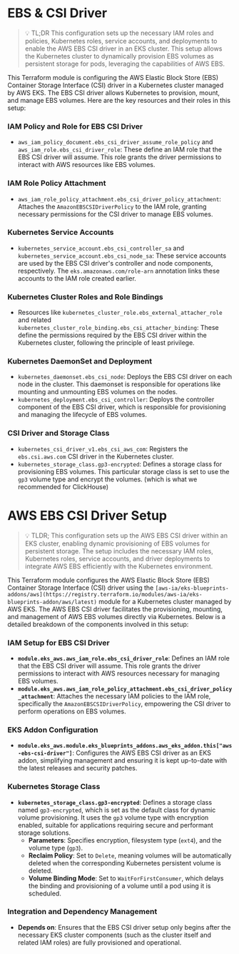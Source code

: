 # EBS & CSI Driver

> 💡 TL;DR This configuration sets up the necessary IAM roles and policies, Kubernetes roles, service accounts, and deployments to enable the AWS EBS CSI driver in an EKS cluster. This setup allows the Kubernetes cluster to dynamically provision EBS volumes as persistent storage for pods, leveraging the capabilities of AWS EBS.

This Terraform module is configuring the AWS Elastic Block Store (EBS) Container Storage Interface (CSI) driver in a Kubernetes cluster managed by AWS EKS. The EBS CSI driver allows Kubernetes to provision, mount, and manage EBS volumes. Here are the key resources and their roles in this setup:

### IAM Policy and Role for EBS CSI Driver
- `aws_iam_policy_document.ebs_csi_driver_assume_role_policy` and `aws_iam_role.ebs_csi_driver_role`: These define an IAM role that the EBS CSI driver will assume. This role grants the driver permissions to interact with AWS resources like EBS volumes.

### IAM Role Policy Attachment
- `aws_iam_role_policy_attachment.ebs_csi_driver_policy_attachment`: Attaches the `AmazonEBSCSIDriverPolicy` to the IAM role, granting necessary permissions for the CSI driver to manage EBS volumes.

### Kubernetes Service Accounts
- `kubernetes_service_account.ebs_csi_controller_sa` and `kubernetes_service_account.ebs_csi_node_sa`: These service accounts are used by the EBS CSI driver's controller and node components, respectively. The `eks.amazonaws.com/role-arn` annotation links these accounts to the IAM role created earlier.

### Kubernetes Cluster Roles and Role Bindings
- Resources like `kubernetes_cluster_role.ebs_external_attacher_role` and related `kubernetes_cluster_role_binding.ebs_csi_attacher_binding`: These define the permissions required by the EBS CSI driver within the Kubernetes cluster, following the principle of least privilege.

### Kubernetes DaemonSet and Deployment
- `kubernetes_daemonset.ebs_csi_node`: Deploys the EBS CSI driver on each node in the cluster. This daemonset is responsible for operations like mounting and unmounting EBS volumes on the nodes.
- `kubernetes_deployment.ebs_csi_controller`: Deploys the controller component of the EBS CSI driver, which is responsible for provisioning and managing the lifecycle of EBS volumes.

### CSI Driver and Storage Class
- `kubernetes_csi_driver_v1.ebs_csi_aws_com`: Registers the `ebs.csi.aws.com` CSI driver in the Kubernetes cluster.
- `kubernetes_storage_class.gp3-encrypted`: Defines a storage class for provisioning EBS volumes. This particular storage class is set to use the `gp3` volume type and encrypt the volumes. (which is what we recommended for ClickHouse)



# AWS EBS CSI Driver Setup

> 💡 TLDR; This configuration sets up the AWS EBS CSI driver within an EKS cluster, enabling dynamic provisioning of EBS volumes for persistent storage. The setup includes the necessary IAM roles, Kubernetes roles, service accounts, and driver deployments to integrate AWS EBS efficiently with the Kubernetes environment.

This Terraform module configures the AWS Elastic Block Store (EBS) Container Storage Interface (CSI) driver using the `[aws-ia/eks-blueprints-addons/aws](https://registry.terraform.io/modules/aws-ia/eks-blueprints-addon/aws/latest)` module for a Kubernetes cluster managed by AWS EKS. The AWS EBS CSI driver facilitates the provisioning, mounting, and management of AWS EBS volumes directly via Kubernetes. Below is a detailed breakdown of the components involved in this setup:

### IAM Setup for EBS CSI Driver
- **`module.eks_aws.aws_iam_role.ebs_csi_driver_role`**: Defines an IAM role that the EBS CSI driver will assume. This role grants the driver permissions to interact with AWS resources necessary for managing EBS volumes.
- **`module.eks_aws.aws_iam_role_policy_attachment.ebs_csi_driver_policy_attachment`**: Attaches the necessary IAM policies to the IAM role, specifically the `AmazonEBSCSIDriverPolicy`, empowering the CSI driver to perform operations on EBS volumes.

### EKS Addon Configuration
- **`module.eks_aws.module.eks_blueprints_addons.aws_eks_addon.this["aws-ebs-csi-driver"]`**: Configures the AWS EBS CSI driver as an EKS addon, simplifying management and ensuring it is kept up-to-date with the latest releases and security patches.

### Kubernetes Storage Class
- **`kubernetes_storage_class.gp3-encrypted`**: Defines a storage class named `gp3-encrypted`, which is set as the default class for dynamic volume provisioning. It uses the `gp3` volume type with encryption enabled, suitable for applications requiring secure and performant storage solutions.
  - **Parameters**: Specifies encryption, filesystem type (`ext4`), and the volume type (`gp3`).
  - **Reclaim Policy**: Set to `Delete`, meaning volumes will be automatically deleted when the corresponding Kubernetes persistent volume is deleted.
  - **Volume Binding Mode**: Set to `WaitForFirstConsumer`, which delays the binding and provisioning of a volume until a pod using it is scheduled.

### Integration and Dependency Management
- **Depends on**: Ensures that the EBS CSI driver setup only begins after the necessary EKS cluster components (such as the cluster itself and related IAM roles) are fully provisioned and operational.
